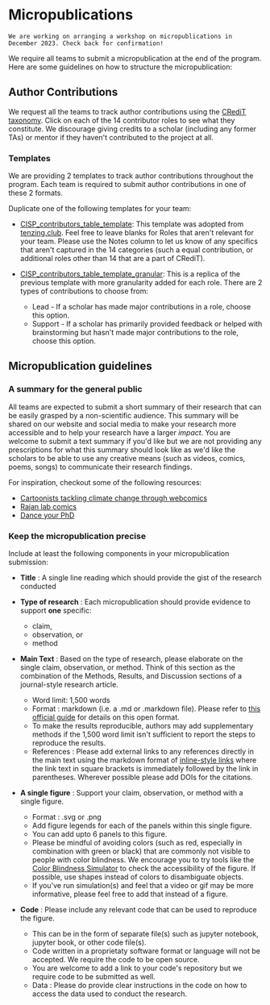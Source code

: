 # Micropublications

```{admonition} Workshop
We are working on arranging a workshop on micropublications in December 2023. Check back for confirmation! 
```
We require all teams to submit a micropublication at the end of the program. Here are some guidelines on how to structure the micropublication:

## Author Contributions
We request all the teams to track author contributions using the [CRediT taxonomy](https://credit.niso.org). Click on each of the 14 contributor roles to see what they constitute. We discourage giving credits to a scholar (including any former TAs) or mentor if they haven't contributed to the project at all. 

### Templates 
We are providing 2 templates to track author contributions throughout the program. Each team is required to submit author contributions in one of these 2 formats. 

Duplicate one of the following templates for your team:
* [CISP_contributors_table_template](https://docs.google.com/spreadsheets/d/1A1CVYuJeA5iHGfL7jivkryWMxIZJTp5vbcd2Jdw9t9k/edit?usp=sharing): This template was adopted from [tenzing.club](https://contributorshipcollaboration.github.io/projects/tenzingclub). Feel free to leave blanks for Roles that aren't relevant for your team. Please use the Notes column to let us know of any specifics that aren't captured in the 14 categories (such a equal contribution, or additional roles other than 14 that are a part of CRediT).

* [CISP_contributors_table_template_granular](https://docs.google.com/spreadsheets/d/1xhmLgNYWlkJFdLRyZ9MHa5uT6nSgOkS7YwOUvDRRJAE/edit?usp=sharing): This is a replica of the previous template with more granularity added for each role. There are 2 types of contributions to choose from:
  - Lead - If a scholar has made major contributions in a role, choose this option.
  - Support - If a scholar has primarily provided feedback or helped with brainstorming but hasn't made major contributions to the role, choose this option.

## Micropublication guidelines
### A summary for the general public
All teams are expected to submit a short summary of their research that can be easily grasped by a non-scientific audience. This summary will be shared on our website and social media to make your research more accessible and to help your research have a larger *impact*. You are welcome to submit a text summary if you'd like but we are not providing any prescriptions for what this summary should look like as we'd like the scholars to be able to use any creative means (such as videos, comics, poems, songs) to communicate their research findings. 

For inspiration, checkout some of the following resources:
- [Cartoonists tackling climate change through webcomics](https://www.dw.com/en/cartoonists-tackling-climate-change-through-webcomics/a-63499432)
- [Rajan lab comics](https://www.rajanlab.com/comics)
- [Dance your PhD](https://www.youtube.com/results?search_query=dance+your+phd)

### Keep the micropublication precise
Include at least the following components in your micropublication submission:
- **Title** : A single line reading which should provide the gist of the research conducted
  
- **Type of research** : Each micropublication should provide evidence to support **one** specific:
  - claim,
  - observation, or
  - method
    
- **Main Text** : Based on the type of research, please elaborate on the single claim, observation, or method. Think of this section as the combination of the Methods, Results, and Discussion sections of a journal-style research article. 
  - Word limit: 1,500 words
  - Format : markdown (i.e. a .md or .markdown file). Please refer to [this official guide](https://daringfireball.net/projects/markdown/) for details on this open format.
  - To make the results reproducible, authors may add supplementary methods if the 1,500 word limit isn't sufficient to report the steps to reproduce the results.
  - References : Please add external links to any references directly in the main text using the markdown format of [inline-style links](https://daringfireball.net/projects/markdown/syntax#link) where the link text in square brackets is immediately followed by the link in parentheses. Wherever possible please add DOIs for the citations. 
      
- **A single figure** : Support your claim, observation, or method with a single figure.
  - Format : .svg or .png
  - Add figure legends for each of the panels within this single figure.
  - You can add upto 6 panels to this figure.
  - Please be mindful of avoiding colors (such as red, especially in combination with green or black) that are commonly not visible to people with color blindness. We encourage you to try tools like the [Color Blindness Simulator](https://www.color-blindness.com/coblis-color-blindness-simulator) to check the accessibility of the figure. If possible, use shapes instead of colors to disambiguate objects.
  - If you've run simulation(s) and feel that a video or gif may be more informative, please feel free to add that instead of a figure.
 
- **Code** : Please include any relevant code that can be used to reproduce the figure.
  - This can be in the form of separate file(s) such as jupyter notebook, jupyter book, or other code file(s).
  - Code written in a proprietaty software format or language will not be accepted. We require the code to be open source.
  - You are welcome to add a link to your code's repository but we require code to be submitted as well.
  - Data : Please do provide clear instructions in the code on how to access the data used to conduct the research.
    
